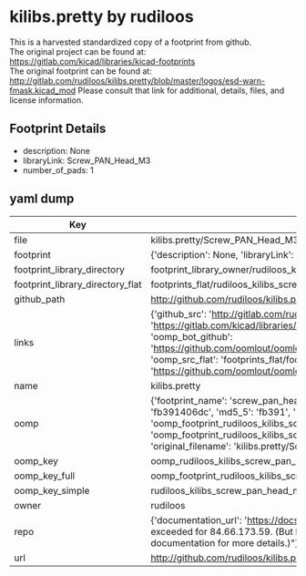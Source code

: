 # kilibs.pretty by rudiloos  
This is a harvested standardized copy of a footprint from github.  
The original project can be found at:  
https://gitlab.com/kicad/libraries/kicad-footprints  
The original footprint can be found at:
http://gitlab.com/rudiloos/kilibs.pretty/blob/master/logos/esd-warn-fmask.kicad_mod
Please consult that link for additional, details, files, and license information.  
## Footprint Details
* description: None  
* libraryLink: Screw_PAN_Head_M3  
* number_of_pads: 1  
## yaml dump  
| Key | Value |  
| --- | --- |  
| file | kilibs.pretty/Screw_PAN_Head_M3.kicad_mod |  
| footprint | {'description': None, 'libraryLink': 'Screw_PAN_Head_M3', 'number_of_pads': 1} |  
| footprint_library_directory | footprint_library_owner/rudiloos_kilibs.pretty |  
| footprint_library_directory_flat | footprints_flat/rudiloos_kilibs_screw_pan_head_m3/working |  
| github_path | http://github.com/rudiloos/kilibs.pretty/blob/master/Screw_PAN_Head_M3.kicad_mod |  
| links | {'github_src': 'http://gitlab.com/rudiloos/kilibs.pretty/blob/master/logos/esd-warn-fmask.kicad_mod', 'github_src_repo': 'https://gitlab.com/kicad/libraries/kicad-footprints', 'oomp_bot': 'footprints/rudiloos_kilibs_screw_pan_head_m3/working', 'oomp_bot_github': 'https://github.com/oomlout/oomlout_oomp_footprint_bot/tree/main/footprints/rudiloos_kilibs_screw_pan_head_m3/working', 'oomp_src_flat': 'footprints_flat/footprints_flat/rudiloos_kilibs_screw_pan_head_m3/working', 'oomp_src_flat_github': 'https://github.com/oomlout/oomlout_oomp_footprint_src/tree/main/footprints_flat/rudiloos_kilibs_screw_pan_head_m3/working'} |  
| name | kilibs.pretty |  
| oomp | {'footprint_name': 'screw_pan_head_m3', 'library_name': 'kilibs', 'md5': 'fb391406dcbb39928ce5143898077a27', 'md5_10': 'fb391406dc', 'md5_5': 'fb391', 'md5_6': 'fb3914', 'oomp_key': 'oomp_rudiloos_kilibs_screw_pan_head_m3', 'oomp_key_extra': 'oomp_footprint_rudiloos_kilibs_screw_pan_head_m3', 'oomp_key_full': 'oomp_footprint_rudiloos_kilibs_screw_pan_head_m3_fb3914', 'oomp_key_simple': 'rudiloos_kilibs_screw_pan_head_m3', 'original_filename': 'kilibs.pretty/Screw_PAN_Head_M3.kicad_mod', 'owner_name': 'rudiloos'} |  
| oomp_key | oomp_rudiloos_kilibs_screw_pan_head_m3 |  
| oomp_key_full | oomp_footprint_rudiloos_kilibs_screw_pan_head_m3 |  
| oomp_key_simple | rudiloos_kilibs_screw_pan_head_m3 |  
| owner | rudiloos |  
| repo | {'documentation_url': 'https://docs.github.com/rest/overview/resources-in-the-rest-api#rate-limiting', 'message': "API rate limit exceeded for 84.66.173.59. (But here's the good news: Authenticated requests get a higher rate limit. Check out the documentation for more details.)"} |  
| url | http://github.com/rudiloos/kilibs.pretty |  

